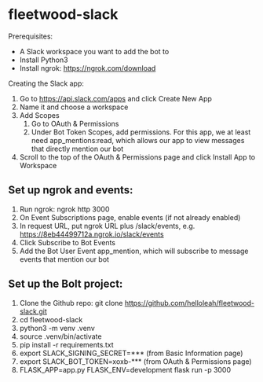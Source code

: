 # fleetwood-slack

Prerequisites:
- A Slack workspace you want to add the bot to
- Install Python3
- Install ngrok: https://ngrok.com/download

Creating the Slack app:
1. Go to https://api.slack.com/apps and click Create New App
2. Name it and choose a workspace
3. Add Scopes
    1. Go to OAuth & Permissions
    2. Under Bot Token Scopes, add permissions. For this app, we at least need app_mentions:read, which allows our app to view messages that directly mention our bot
4. Scroll to the top of the OAuth & Permissions page and click Install App to Workspace

## Set up ngrok and events:
1. Run ngrok: ngrok http 3000
2. On Event Subscriptions page, enable events (if not already enabled)
3. In request URL, put ngrok URL plus /slack/events, e.g. https://8eb44499712a.ngrok.io/slack/events
4. Click Subscribe to Bot Events
5. Add the Bot User Event app_mention, which will subscribe to message events that mention our bot

## Set up the Bolt project:
1. Clone the Github repo: git clone https://github.com/helloleah/fleetwood-slack.git
2. cd fleetwood-slack
3. python3 -m venv .venv
4. source .venv/bin/activate
5. pip install -r requirements.txt
6. export SLACK_SIGNING_SECRET=*** (from Basic Information page)
7. export SLACK_BOT_TOKEN=xoxb-*** (from OAuth & Permissions page)
8. FLASK_APP=app.py FLASK_ENV=development flask run -p 3000
